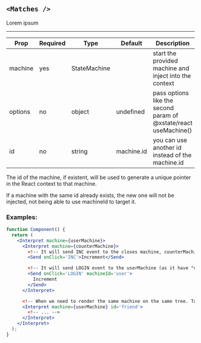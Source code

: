 ## `<Matches />`

Lorem ipsum

---

| Prop    | Required | Type         | Default    | Description                                                      |
| ------- | -------- | ------------ | ---------- | ---------------------------------------------------------------- |
| machine | yes      | StateMachine |            | start the provided machine and inject into the context           |
| options | no       | object       | undefined  | pass options like the second param of @xstate/react useMachine() |
| id      | no       | string       | machine.id | you can use another id instead of the machine.id                 |

The id of the machine, if existent, will be used to generate a unique pointer in the React context to that machine.

If a machine with the same id already exists, the new one will not be injected, not being able to use machineId to target it.

### Examples:

```jsx
function Component() {
  return (
    <Interpret machine={userMachine}>
      <Interpret machine={counterMachine}>
        <!-- It will send INC event to the closes machine, counterMachine -->
        <Send onClick='INC'>Increment</Send>

        <!-- It will send LOGIN event to the userMachine (as it have "user" as id) -->
        <Send onClick='LOGIN' machineId='user'>
          Increment
        </Send>
      </Interpret>

      <!-- When we need to render the same machine on the same tree. To be able to target it using machineId, we need to pass a different id to Interpret -->
      <Interpret machine={userMachine} id='friend'>
        <!-- ... -->
      </Interpret>
    </Interpret>
  );
}
```
